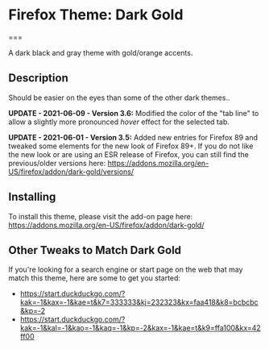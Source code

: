 # Firefox Theme: Dark Gold
===

A dark black and gray theme with gold/orange accents. 

## Description
Should be easier on the eyes than some of the other dark themes..

<b>UPDATE - 2021-06-09 - Version 3.6:</b> Modified the color of the "tab line" to allow a slightly more pronounced <i>hover</i> effect for the selected tab. 

<b>UPDATE - 2021-06-01 - Version 3.5:</b> Added new entries for Firefox 89 and tweaked some elements for the new look of Firefox 89+. If you do not like the new look or are using an ESR release of Firefox, you can still find the previous/older versions here: https://addons.mozilla.org/en-US/firefox/addon/dark-gold/versions/


## Installing

To install this theme, please visit the add-on page here: https://addons.mozilla.org/en-US/firefox/addon/dark-gold/


## Other Tweaks to Match Dark Gold

If you're looking for a search engine or start page on the web that may match this theme, here are some to get you started: 
 - https://start.duckduckgo.com/?kak=-1&kax=-1&kae=t&k7=333333&kj=232323&kx=faa418&k8=bcbcbc&kp=-2
 - https://start.duckduckgo.com/?kak=-1&kal=-1&kao=-1&kaq=-1&kp=-2&kax=-1&kae=t&k9=ffa100&kx=42ff00
